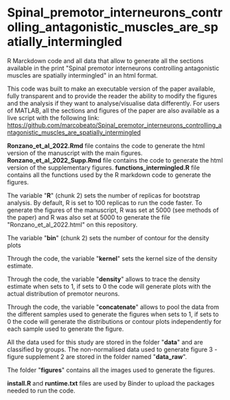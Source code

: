 # Spinal_premotor_interneurons_controlling_antagonistic_muscles_are_spatially_intermingled
 
R Marckdown code and all data that allow to generate all the sections available in the print "Spinal premotor interneurons controlling antagonistic muscles are spatially intermingled" in an html format.

This code was built to make an executable version of the paper available, fully transparent and to provide the reader the ability to modify the figures and the analysis if they want to analyse/visualise data differently. For users of MATLAB, all the sections and figures of the paper are also available as a live script with the following link: https://github.com/marcobeato/Spinal_premotor_interneurons_controlling_antagonistic_muscles_are_spatially_intermingled  


**Ronzano_et_al_2022.Rmd** file contains the code to generate the html version of the manuscript with the main figures. 
**Ronzano_et_al_2022_Supp.Rmd** file contains the code to generate the html version of the supplementary figures. 
**functions_intermingled.R** file contains all the functions used by the R markdown code to generate the figures.  

The variable "**R**" (chunk 2) sets the number of replicas for bootstrap analysis. By default, R is set to 100 replicas to run the code faster. To generate the figures of the manuscript, R was set at 5000 (see methods of the paper) and R was also set at 5000 to generate the file "Ronzano_et_al_2022.html" on this repository. 
 
The variable "**bin**" (chunk 2) sets the number of contour for the density plots
 
Through the code, the variable "**kernel**" sets the kernel size of the density estimate.  

Through the code, the variable "**density**" allows to trace the density estimate when sets to 1, if sets to 0 the code will generate plots with the actual distribution of premotor neurons. 

Through the code, the variable "**concatenate**" allows to pool the data from the different samples used to generate the figures when sets to 1, if sets to 0 the code will generate the distributions or contour plots independently for each sample used to generate the figure.

All the data used for this study are stored in the folder "**data**" and are classified by groups. The non-normalised data used to generate figure 3 - figure supplement 2 are stored in the folder named "**data_raw**". 

The folder "**figures**" contains all the images used to generate the figures. 

**install.R** and **runtime.txt** files are used by Binder to upload the packages needed to run the code.  
